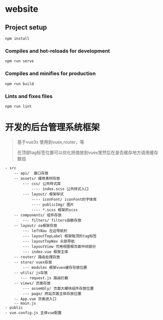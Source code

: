 # website

## Project setup
```
npm install
```

### Compiles and hot-reloads for development
```
npm run serve
```

### Compiles and minifies for production
```
npm run build
```

### Lints and fixes files
```
npm run lint
```

# 开发的后台管理系统框架
> 基于vue3x 使用到vuex,router，等
>
> 在顶部tag标签位置可以优化把值放到vuex里然后在是否缓存地方调用缓存数组
> 

```
- src
    -- api/  接口存放
    -- assets/ 媒体素材存放
        --- css/ 公共样式库
            ---- index.scss 公共样式入口
        --- layout/ 框架样式 
            ---- iconFont/ iconFont的字体库
            ---- publicImg/ 图片
            ---- *.scss 框架的scss
    -- components/ 组件存放
        --- filters/ filters函数存放
    -- layout/ oa框架存放
        --- leftNav 左边导航栏
        --- layoutTopLabel 框架吸顶的tag标签
        --- layoutTopNav 头部导航
        --- layoutView 可用视图框页面中间部分
        --- index.vue 框架主体
    -- router/ 路由处理存放
    -- store/ vuex存放
        --- modules 框架vuex缓存存放位置
    -- utils/ js存放
       --- request.js 路由拦截
    -- views/ 页面存放 
        --- assembly/ 页面大模块组件存放位置
        --- page/ 网站页面主体存放位置
    -- App.vue 页面进入口
    -- main.js
- public 
- vue.config.js 主体vue配置 
```